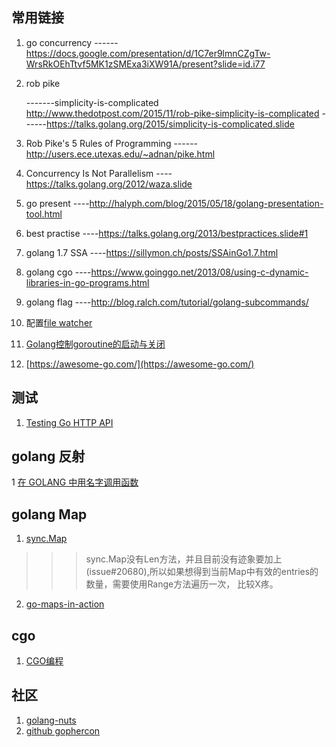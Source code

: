 ## 常用链接
1. go concurrency
    ------https://docs.google.com/presentation/d/1C7er9lmnCZgTw-WrsRkOEhTtvf5MK1zSMExa3iXW91A/present?slide=id.i77

2. rob pike

    -------simplicity-is-complicated  http://www.thedotpost.com/2015/11/rob-pike-simplicity-is-complicated
    ------https://talks.golang.org/2015/simplicity-is-complicated.slide
3.  Rob Pike's 5 Rules of Programming
    ------http://users.ece.utexas.edu/~adnan/pike.html

4.  Concurrency Is Not Parallelism
    ----https://talks.golang.org/2012/waza.slide

5.  go present
    ----http://halyph.com/blog/2015/05/18/golang-presentation-tool.html

6.  best practise
    ----https://talks.golang.org/2013/bestpractices.slide#1

7. golang 1.7 SSA
    ----https://sillymon.ch/posts/SSAinGo1.7.html 
8. golang cgo
    ----https://www.goinggo.net/2013/08/using-c-dynamic-libraries-in-go-programs.html
9. golang flag
    ----http://blog.ralch.com/tutorial/golang-subcommands/

10. 配置[file watcher](https://stackoverflow.com/questions/33774950/execute-gofmt-on-file-save-in-intellij)

11. [Golang控制goroutine的启动与关闭](http://www.cnblogs.com/vimsk/p/4866586.html)

12. [https://awesome-go.com/](https://awesome-go.com/)

## 测试

1. [Testing Go HTTP API](http://dennissuratna.com/testing-in-go/)

## golang 反射

1 [在 GOLANG 中用名字调用函数](https://mikespook.com/2012/07/%E5%9C%A8-golang-%E4%B8%AD%E7%94%A8%E5%90%8D%E5%AD%97%E8%B0%83%E7%94%A8%E5%87%BD%E6%95%B0/)

## golang Map

1. [sync.Map](http://colobu.com/2017/07/11/dive-into-sync-Map/)

>>> sync.Map没有Len方法，并且目前没有迹象要加上 (issue#20680),所以如果想得到当前Map中有效的entries的数量，需要使用Range方法遍历一次， 比较X疼。

2. [go-maps-in-action](https://blog.golang.org/go-maps-in-action)

## cgo

1.  [CGO编程](https://chai2010.gitbooks.io/advanced-go-programming-book/content/ch2-cgo/ch2-07-memory.html)

## 社区

1. [golang-nuts](https://groups.google.com/forum/#!forum/golang-nuts)
2. [github gophercon](https://github.com/gophercon/2017-talks)
